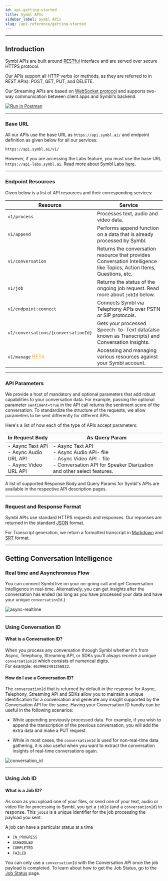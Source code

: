```yaml
---
id: api-getting-started
title: Symbl APIs
sidebar_label: Symbl APIs
slug: /api-reference/getting-started
---
```

---

## Introduction
 
Symbl APIs are built around [RESTful](http://en.wikipedia.org/wiki/Representational_State_Transfer) interface and are served over secure HTTPS protocol.

Our APIs support all HTTP verbs (or methods, as they are referred to in REST APIs): POST, GET, PUT, and DELETE.

Our Streaming APIs are based on [WebSocket protocol](/docs/streamingapi/concepts) and supports two-way communication between client apps and Symbl's backend.

[![Run in Postman](https://run.pstmn.io/button.svg)](https://god.gw.postman.com/run-collection/13497402-108cafc3-da45-4b00-97fe-4819894f58bb?action=collection%2Ffork&collection-url=entityId%3D13497402-108cafc3-da45-4b00-97fe-4819894f58bb%26entityType%3Dcollection%26workspaceId%3D5f563cfe-42ef-4344-a98a-eae13183fb7c)

---
### Base URL
All our APIs use the base URL as `https://api.symbl.ai/` and endpoint definition as given below for all our services:

```shell
https://api.symbl.ai/v1/
``` 
However, if you are accessing the Labs feature, you must use the base URL `https://api-labs.symbl.ai`. Read more about Symbl Labs [here](/docs/labs). 

---
### Endpoint Resources

Given below is a list of API resources and their corresponding services:

 | Resource  | Service
---------- | ------- |  
`v1/process` | Processes text, audio and video data.  
`v1/append` | Performs append function on a data that is already processed by Symbl.
`v1/conversation` | Returns the conversation resource that provides Conversation Intelligence like Topics, Action Items, Questions, etc. 
`v1/job` | Returns the status of the ongoing job request. Read more about `jobId` below. 
`v1/endpoint:connect` | Connects Symbl via Telephony APIs over PSTN or SIP protocols. 
`v1/conversations/{conversationId}` |  Gets your processed Speech-to-Text data(also known as Transcripts) and Conversation Insights.
`v1/manage`  <font color="orange"> BETA</font> | Accessing and managing various resources against your Symbl account. 

---
### API Parameters

We provide a host of mandatory and optional parameters that add robust capabilities to your conversation data. For example, passing the optional parameter `sentiment=true` in the API call returns the sentiment score of the conversation.
To standardize the structure of the requests, we allow parameters to be sent differently for different APIs. 

Here's a list of how each of the type of APIs accept parameters:

| In Request Body  | As Query Param
---------- | ------- |
- Async Text API <br/>- Async Audio URL API <br/>- Async Video URL API | - Async Text API<br/>- Async Audio API- file <br/>- Async Video API - file <br/> - Conversation API for Speaker Diarization and other select features.

A list of supported Response Body and Query Params for Symbl's APIs are available in the respective API description pages. 

---
### Request and Response Format

Symbl APIs use standard HTTPS requests and responses. Our reponses are returned in the standard [JSON](https://www.json.org/json-en.html) format. 

For Transcript generation, we return a formatted transcript in [Markdown](/docs/conversation-api/transcript/#create-transcript-in-markdown) and [SRT](/docs/conversation-api/transcript/#create-transcript-in-srt) format.

---

## Getting Conversation Intelligence
### Real time and Asynchronous Flow

You can connect Symbl live on your on-going call and get Conversation Intelligence in real-time. 
Alternatively, you can get insights after the conversation has ended (as long as you have processed your data and have your unique `conversationId`.)
<br/>

![async-realtime](/img/async-realtime-flow-diagram.png)

---

### Using Conversation ID
#### What is a Conversation ID?
When you process any conversation through Symbl whether it's from Async, Telephony, Streaming API, or SDKs you'll always receive a unique `conversationId` which consists of numerical digits. <br/>
For example: `4639962491256832`.

#### How do I use a Conversation ID?
The `conversationId` that is returned by default in the response for Async, Telephony, Streaming API and SDKs allow you to maintain a unique identification for a conversation and generate any insight supported by the Conversation API for the same. 
Having your Conversation ID handly can be useful in the following scenarios:

- While appending previously processed data. For example, if you wish to append the transcription of the previous conversation, you will add the extra data and make a PUT request. 

- While in most cases, the `conversationId` is used for non-real-time data gathering, it is also useful when you want to extract the conversation insights of real-time conversations again.

![conversation_id](/img/conversation_id.png)

---
### Using Job ID
#### What is a Job ID?
As soon as you upload one of your files, or send one of your text, audio or video file for processing to Symbl, you get a `jobId` (and a `conversationId`) in response. This `jobId` is a unique identifier for the job processing the payload you sent.

A job can have a particular status at a time 
 
 - `IN_PROGRESS` 
 - `SCHEDULED`
 - `COMPLETED`  
 - `FAILED` 
 
You can only use a `conversationId` with the Conversation API once the job payload is completed.
To learn about how to get the Job Status, go to the [Job Status](/docs/async-api/overview/jobs-api) page. 